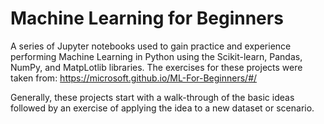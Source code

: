 # Machine Learning for Beginners
A series of Jupyter notebooks used to gain practice and experience performing Machine Learning in Python using the Scikit-learn, Pandas, NumPy, and MatpLotlib libraries.
The exercises for these projects were taken from:
https://microsoft.github.io/ML-For-Beginners/#/

Generally, these projects start with a walk-through of the basic ideas followed by an exercise of applying the idea to a new dataset or scenario.
